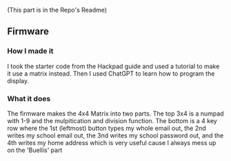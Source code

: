 (This part is in the Repo's Readme)
## Firmware

### How I made it

I took the starter code from the Hackpad guide and used a tutorial to make it use a matrix instead.
Then I used ChatGPT to learn how to program the display.

### What it does

The firmware makes the 4x4 Matrix into two parts. 
The top 3x4 is a numpad with 1-9 and the mulpitication and division function.
The bottom is a 4 key row where the 1st (leftmost) button types my whole email out,
the 2nd writes my school email out,
the 3nd writes my school password out,
and the 4th writes my home address which is very useful cause I always mess up on the 'Buellis' part
